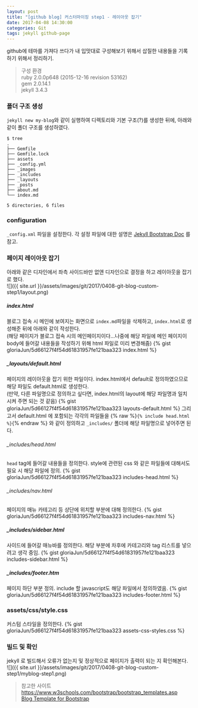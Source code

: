 ```yaml
---
layout: post
title: "[github blog] 커스터마이징 step1 - 레이아웃 잡기"
date: 2017-04-08 14:30:00
categories: Git
tags: jekyll github-page
---
```


github에 테마를 가져다 쓰다가 내 입맛대로 구성해보기 위해서 삽질한 내용들을 기록하기 위해서 정리하기.

> 구성 환경  
> ruby 2.0.0p648 (2015-12-16 revision 53162)  
> gem 2.0.14.1  
> jekyll 3.4.3  

### 폴더 구조 생성
`jekyll new my-blog`와 같이 실행하여  디렉토리와 기본 구조(?)를 생성한 뒤에,
아래와 같이 폴더 구조를 생성하였다.
```
$ tree
.
├── Gemfile
├── Gemfile.lock
├── assets
├── _config.yml
├── _images
├── _includes
├── _layouts
├── _posts
├── about.md
└── index.md

5 directories, 6 files
```


### configuration
`_config.xml` 파일을 설정한다.
각 설정 파일에 대한 설명은 [Jekyll Bootstrap Doc](http://mistic100.github.io/jekyll-bootstrap-doc/#configuration) 를 참고.

### 페이지 레이아웃 잡기
아래와 같은 디자인에서 좌측 사이드바만 없앤 디자인으로 결정을 하고 레이아웃을 잡기로 했다.<br/>
![]({{ site.url }}/assets/images/git/2017/0408-git-blog-custom-step1/layout.png)

##### index.html
블로그 접속 시 메인에 보여지는 화면으로 `index.md`파일을 삭제하고, `index.html`로 생성해준 뒤에 아래와 같이 작성한다.<br/>
 (해당 페이지가 블로그 접속 시의 메인페이지이다…나중에 해당 파일에 메인 페이지이 body에 들어갈 내용들을 작성하기 위해 html 파일로 미리 변경해줌)
{% gist gloriaJun/5d66127f4f54d61831957fe121baa323 index.html %}

##### _layouts/default.html
페이지의 레이아웃을 잡기 위한 파일이다. index.html에서 default로 정의하였으므로 해당 파일도 default.html로 생성한다.<br/>
(만약, 다른 파일명으로 정의하고 싶다면, index.html의 layout에 해당 파일명과 일치 시켜 주면 되는 것 같음)
{% gist gloriaJun/5d66127f4f54d61831957fe121baa323 layouts-default.html %}
그리고서 default.html 에 포함되는 각각의 파일들을  {% raw %}`{% include head.html %}`{% endraw %} 와 같이 정의하고 `_includes/` 폴더에 해당 파일명으로 넣어주면 된다.


###### _includes/head.html
`head` tag에 들어갈 내용들을 정의한다. 
style에 관련된 css 와 같은 파일들에 대해서도 필요 시 해당 파일에 정의.
{% gist gloriaJun/5d66127f4f54d61831957fe121baa323 includes-head.html %}

###### _includes/nav.html
페이지의 매뉴 카테고리 등 상단에 위치할 부분에 대해 정의한다.
{% gist gloriaJun/5d66127f4f54d61831957fe121baa323 includes-nav.html %}

##### _includes/sidebar.html
사이드에 들어갈 매뉴바를 정의한다.
해당 부분에 차후에 카테고리와 tag 리스트를 넣으려고 생각 중임.
{% gist gloriaJun/5d66127f4f54d61831957fe121baa323 includes-sidebar.html %}

##### _includes/footer.htm
페이지 하단 부분 정의. include 할 javascript도 해당 파일에서 정의하였음.
{% gist gloriaJun/5d66127f4f54d61831957fe121baa323 includes-footer.html %}

### assets/css/style.css
커스텀 스타일을 정의한다.
{% gist gloriaJun/5d66127f4f54d61831957fe121baa323 assets-css-styles.css %}

### 빌드 및 확인
jekyll 로 빌드해서 오류가 없는지 및 정상적으로 페이지가 출력이 되는 지 확인해본다.<br/>
![]({{ site.url }}/assets/images/git/2017/0408-git-blog-custom-step1/myblog-step1.png)


> 참고한 사이트  
> https://www.w3schools.com/bootstrap/bootstrap_templates.asp  
> [Blog Template for Bootstrap](http://getbootstrap.com/examples/blog/#)  

